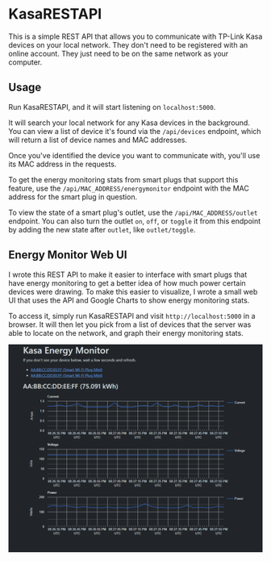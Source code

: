 # KasaRESTAPI

This is a simple REST API that allows you to communicate with TP-Link Kasa devices on your local network. They don't need to be registered with an online account. They just need to be on the same network as your computer.

## Usage

Run KasaRESTAPI, and it will start listening on `localhost:5000`.

It will search your local network for any Kasa devices in the background. You can view a list of device it's found via the `/api/devices` endpoint, which will return a list of device names and MAC addresses.

Once you've identified the device you want to communicate with, you'll use its MAC address in the requests.

To get the energy monitoring stats from smart plugs that support this feature, use the `/api/MAC_ADDRESS/energymonitor` endpoint with the MAC address for the smart plug in question.

To view the state of a smart plug's outlet, use the `/api/MAC_ADDRESS/outlet` endpoint. You can also turn the outlet `on`, `off`, or `toggle` it from this endpoint by adding the new state after `outlet`, like `outlet/toggle`.

## Energy Monitor Web UI

I wrote this REST API to make it easier to interface with smart plugs that have energy monitoring to get a better idea of how much power certain devices were drawing. To make this easier to visualize, I wrote a small web UI that uses the API and Google Charts to show energy monitoring stats.

To access it, simply run KasaRESTAPI and visit `http://localhost:5000` in a browser. It will then let you pick from a list of devices that the server was able to locate on the network, and graph their energy monitoring stats.

![Screenshot of the Energy Monitor Web UI](webui.png)
